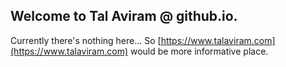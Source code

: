 ## Welcome to Tal Aviram @ github.io.

Currently there's nothing here...
So [https://www.talaviram.com](https://www.talaviram.com) would be more informative place.
